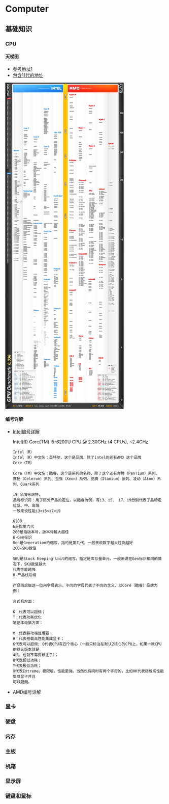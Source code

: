 # Computer

## 基础知识

### CPU

#### 天梯图

+ [参考地址1](https://tieba.baidu.com/p/5005825360)
+ [包含11代的地址](https://www.mydrivers.com/zhuanti/tianti/cpu/)

![](../images/cpu_ladder.jpeg)

#### 编号详解

+ [Intel编号详解](https://www.cnblogs.com/mehome/p/11549250.html)

  Intel(R)  Core(TM)  i5-6200U CPU @ 2.30GHz (4 CPUs), ~2.4GHz

  ```
  Intel（R）
  Intel（R）中文名：英特尔，这个是品牌，除了intel的还有AMD 这个品牌
  Core（TM）
  
  Core（TM）中文名：酷睿，这个是系列的名称，除了这个还有奔腾（PenTIum）系列、
  赛扬（Celeron）系列、至强（Xeon）系列、安腾（Itanium）系列、凌动（Atom）系列、Quark系列
  
  i5-品牌标识符，
  品牌标识符：用于区分产品的定位，以酷睿为例，有i3、i5、 i7、i9分别代表了品牌定位低、中、高端
  一般来说性能i3<i5<i7<i9
  
  6200
  6是指第六代
  200是指版本号，版本号越大越佳
  6-Gen标识
  Gen是Generation的缩写，指的是第几代，一般来说数字越大性能越好
  200-SKU数值
  
  SKU是Stock Keeping Unit的缩写，指定是库存量单元，一般来说在Gen标识相同的情况下，SKU数值越大
  代表性能越强
  U-产品线后缀
  
  产品线后缀这一位用字母表示，不同的字母代表了不同的含义，以Core（酷睿）品牌为例：
  
  台式机方面：
  
  K：代表可以超频；
  T：代表功耗优化
  笔记本电脑方面：
  
  M：代表移动端处理器；
  H：代表搭载高性能集成显卡；
  K代表可以超频; Q代表CPU有四个核心（一般只标注在默认2核心的CPU上，如果一款CPU的默认版本就是
  4核，也就不需要标注了）；
  U代表超低功耗；
  Y代表极低功耗；
  X代表Extreme，极限版，性能更强。当然也有同时有两个字母的，比如HK代表搭载高性能集成显卡并且
  可以超频。
  ```

+ AMD编号详解

  

### 显卡

### 硬盘

### 内存

### 主板

### 机箱

### 显示屏

### 键盘和鼠标

